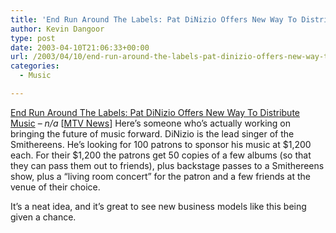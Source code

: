 ```yaml
---
title: 'End Run Around The Labels: Pat DiNizio Offers New Way To Distrib'
author: Kevin Dangoor
type: post
date: 2003-04-10T21:06:33+00:00
url: /2003/04/10/end-run-around-the-labels-pat-dinizio-offers-new-way-to-distrib/
categories:
  - Music

---
```

[End Run Around The Labels: Pat DiNizio Offers New Way To Distribute Music][1] &#8211; _n/a_ [[MTV News][2]] Here&#8217;s someone who&#8217;s actually working on bringing the future of music forward. DiNizio is the lead singer of the Smithereens. He&#8217;s looking for 100 patrons to sponsor his music at $1,200 each. For their $1,200 the patrons get 50 copies of a few albums (so that they can pass them out to friends), plus backstage passes to a Smithereens show, plus a &#8220;living room concert&#8221; for the patron and a few friends at the venue of their choice.
  
<!--more-->


  
It&#8217;s a neat idea, and it&#8217;s great to see new business models like this being given a chance.

 [1]: http://www.newsisfree.com/click/-3,16239169,1792/
 [2]: http://www.mtv.com/news/